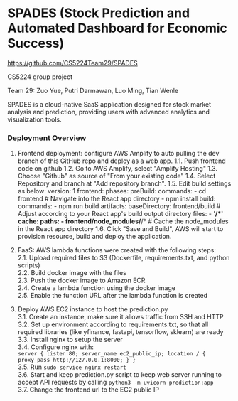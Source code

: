 # SPADES (Stock Prediction and Automated Dashboard for Economic Success)

https://github.com/CS5224Team29/SPADES

CS5224 group project

Team 29: Zuo Yue, Putri Darmawan, Luo Ming, Tian Wenle

SPADES is a cloud-native SaaS application designed for stock market analysis and prediction, providing users with advanced analytics and visualization tools.


### Deployment Overview
1. Frontend deployment: configure AWS Amplify to auto pulling the dev branch of this GitHub repo and deploy as a web app.
1.1. Push frontend code on github
1.2. Go to AWS Amplify, select "Amplify Hosting"
1.3. Choose "Github" as source of "From your existing code"
1.4. Select Repository and branch at "Add repository branch".
1.5. Edit build settings as below:
        version: 1
        frontend:
          phases:
            preBuild:
              commands:
                - cd frontend # Navigate into the React app directory
                - npm install
            build:
              commands:
                - npm run build
          artifacts:
            baseDirectory: frontend/build  # Adjust according to your React app's build output directory
            files:
              - '**/*'
          cache:
            paths:
              - frontend/node_modules/**/* # Cache the node_modules in the React app directory
1.6. Click "Save and Build", AWS will start to provision resource, build and deploy the application.
   
2. FaaS: AWS lambda functions were created with the following steps:<br>
2.1. Upload required files to S3 (Dockerfile, requirements.txt, and python scripts)<br>
2.2. Build docker image with the files<br>
2.3. Push the docker image to Amazon ECR<br>
2.4. Create a lambda function using the docker image<br>
2.5. Enable the function URL after the lambda function is created<br>

3. Deploy AWS EC2 instance to host the prediction.py<br>
3.1. Create an instance, make sure it allows traffic from SSH and HTTP<br>
3.2. Set up environment according to requirements.txt, so that all required libraries (like yfinance, fastapi, tensorflow, sklearn) are ready<br>
3.3. Install nginx to setup the server<br>
3.4. Configure nginx with:<br>
        ```
        server {
                listen 80;
                server_name ec2_public_ip;
                location / {
                        proxy_pass http://127.0.0.1:8000;
                }
        }
        ```<br>
3.5. Run ```sudo service nginx restart```<br>
3.6. Start and keep prediction.py script to keep web server running to accept API requests by calling ```python3 -m uvicorn prediction:app```<br>
3.7. Change the frontend url to the EC2 public IP
